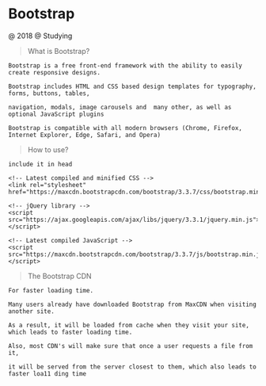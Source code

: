 # Bootstrap
@ 2018
@ Studying

> What is Bootstrap?

    Bootstrap is a free front-end framework with the ability to easily create responsive designs.
    
    Bootstrap includes HTML and CSS based design templates for typography, forms, buttons, tables, 
    
    navigation, modals, image carousels and  many other, as well as optional JavaScript plugins 
    
    Bootstrap is compatible with all modern browsers (Chrome, Firefox, Internet Explorer, Edge, Safari, and Opera)

> How to use?
    
    include it in head 
    
    <!-- Latest compiled and minified CSS -->
    <link rel="stylesheet" href="https://maxcdn.bootstrapcdn.com/bootstrap/3.3.7/css/bootstrap.min.css">

    <!-- jQuery library -->
    <script src="https://ajax.googleapis.com/ajax/libs/jquery/3.3.1/jquery.min.js"></script>

    <!-- Latest compiled JavaScript -->
    <script src="https://maxcdn.bootstrapcdn.com/bootstrap/3.3.7/js/bootstrap.min.js"></script> 

> The Bootstrap CDN
   
    For faster loading time.
    
    Many users already have downloaded Bootstrap from MaxCDN when visiting another site.
    
    As a result, it will be loaded from cache when they visit your site, which leads to faster loading time.
    
    Also, most CDN's will make sure that once a user requests a file from it, 
    
    it will be served from the server closest to them, which also leads to faster loa11 ding time
